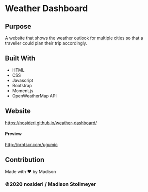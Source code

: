 # Weather Dashboard

## Purpose
A website that shows the weather outlook for multiple cities so that a traveller could plan their trip accordingly.

## Built With
* HTML
* CSS
* Javascript
* Bootstrap
* Moment.js
* OpenWeatherMap API

## Website
https://nosideri.github.io/weather-dashboard/

#### Preview
http://prntscr.com/ugumic

## Contribution
Made with ❤️ by Madison

### ©️2020 nosideri / Madison Stollmeyer